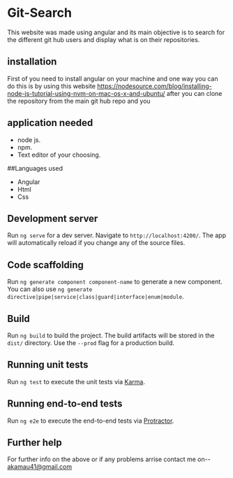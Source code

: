 # Git-Search
This website was made using angular and its main objective is to search for the different git hub users and display what is on their repositories.
## installation
First of you need to install angular on your machine and one way you can do this is by using this website https://nodesource.com/blog/installing-node-js-tutorial-using-nvm-on-mac-os-x-and-ubuntu/
after you can clone the repository from the main git hub repo and you 

## application needed 
 - node js.
 - npm.
 - Text editor of your choosing.

 ##Languages used 
 - Angular 
 - Html 
 - Css 

## Development server

Run `ng serve` for a dev server. Navigate to `http://localhost:4200/`. The app will automatically reload if you change any of the source files.

## Code scaffolding

Run `ng generate component component-name` to generate a new component. You can also use `ng generate directive|pipe|service|class|guard|interface|enum|module`.

## Build

Run `ng build` to build the project. The build artifacts will be stored in the `dist/` directory. Use the `--prod` flag for a production build.

## Running unit tests

Run `ng test` to execute the unit tests via [Karma](https://karma-runner.github.io).

## Running end-to-end tests

Run `ng e2e` to execute the end-to-end tests via [Protractor](http://www.protractortest.org/).

## Further help

For further info on the above or if any problems arrise contact me on--
akamau41@gmail.com